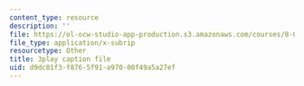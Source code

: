 ```yaml
---
content_type: resource
description: ''
file: https://ol-ocw-studio-app-production.s3.amazonaws.com/courses/8-01sc-classical-mechanics-fall-2016/d9dc01f3f8765f91a97000f49a5a27ef_7Mv5hT1nugQ.vtt
file_type: application/x-subrip
resourcetype: Other
title: 3play caption file
uid: d9dc01f3-f876-5f91-a970-00f49a5a27ef
---
```

